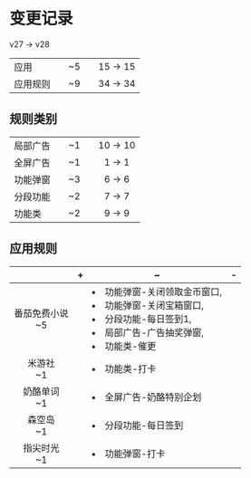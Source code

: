 # 变更记录

v27 -> v28

||||||
|-|:-:|:-:|:-:|:-:|
|应用||~5||15 -> 15|
|应用规则||~9||34 -> 34|

## 规则类别

||||||
|-|:-:|:-:|:-:|:-:|
|局部广告||~1||10 -> 10|
|全屏广告||~1||1 -> 1|
|功能弹窗||~3||6 -> 6|
|分段功能||~2||7 -> 7|
|功能类||~2||9 -> 9|

## 应用规则

||+|~|-|
|:-:|-|-|-|
|番茄免费小说<br>~5||<li>功能弹窗-关闭领取金币窗口,<li>功能弹窗-关闭宝箱窗口,<li>分段功能-每日签到1,<li>局部广告-广告抽奖弹窗,<li>功能类-催更||
|米游社<br>~1||<li>功能类-打卡||
|奶酪单词<br>~1||<li>全屏广告-奶酪特别企划||
|森空岛<br>~1||<li>分段功能-每日签到||
|指尖时光<br>~1||<li>功能弹窗-打卡||
